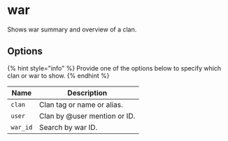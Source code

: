 # war

Shows war summary and overview of a clan.

## Options

{% hint style="info" %}
Provide one of the options below to specify which clan or war to show.
{% endhint %}

| Name     | Description                  |
| -------- | ---------------------------- |
| `clan`   | Clan tag or name or alias.   |
| `user`   | Clan by @user mention or ID. |
| `war_id` | Search by war ID.            |
